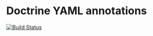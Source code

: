 # Doctrine YAML annotations
[![Build Status](https://travis-ci.org/fmasa/doctrine-yaml-annotations.svg?branch=master)](https://travis-ci.org/fmasa/doctrine-yaml-annotations)
